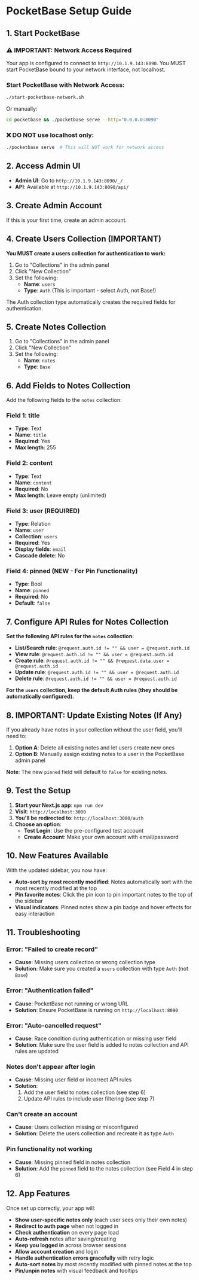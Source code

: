 # PocketBase Setup Guide

## 1. Start PocketBase

### ⚠️ IMPORTANT: Network Access Required
Your app is configured to connect to `http://10.1.9.143:8090`. You MUST start PocketBase bound to your network interface, not localhost.

### Start PocketBase with Network Access:
```bash
./start-pocketbase-network.sh
```

Or manually:
```bash
cd pocketbase && ./pocketbase serve --http="0.0.0.0:8090"
```

### ❌ DO NOT use localhost only:
```bash
./pocketbase serve  # This will NOT work for network access
```

## 2. Access Admin UI
- **Admin UI**: Go to `http://10.1.9.143:8090/_/`
- **API**: Available at `http://10.1.9.143:8090/api/`

## 3. Create Admin Account
If this is your first time, create an admin account.

## 4. Create Users Collection (IMPORTANT)
**You MUST create a users collection for authentication to work:**

1. Go to "Collections" in the admin panel
2. Click "New Collection"
3. Set the following:
   - **Name**: `users`
   - **Type**: `Auth` (This is important - select Auth, not Base!)

The Auth collection type automatically creates the required fields for authentication.

## 5. Create Notes Collection
1. Go to "Collections" in the admin panel
2. Click "New Collection"
3. Set the following:
   - **Name**: `notes`
   - **Type**: `Base`

## 6. Add Fields to Notes Collection
Add the following fields to the `notes` collection:

### Field 1: title
- **Type**: Text
- **Name**: `title`
- **Required**: Yes
- **Max length**: 255

### Field 2: content
- **Type**: Text
- **Name**: `content`
- **Required**: No
- **Max length**: Leave empty (unlimited)

### Field 3: user (REQUIRED)
- **Type**: Relation
- **Name**: `user`
- **Collection**: `users`
- **Required**: Yes
- **Display fields**: `email`
- **Cascade delete**: No

### Field 4: pinned (NEW - For Pin Functionality)
- **Type**: Bool
- **Name**: `pinned`
- **Required**: No
- **Default**: `false`

## 7. Configure API Rules for Notes Collection

**Set the following API rules for the `notes` collection:**
- **List/Search rule**: `@request.auth.id != "" && user = @request.auth.id`
- **View rule**: `@request.auth.id != "" && user = @request.auth.id`
- **Create rule**: `@request.auth.id != "" && @request.data.user = @request.auth.id`
- **Update rule**: `@request.auth.id != "" && user = @request.auth.id`
- **Delete rule**: `@request.auth.id != "" && user = @request.auth.id`

**For the `users` collection, keep the default Auth rules (they should be automatically configured).**

## 8. IMPORTANT: Update Existing Notes (If Any)
If you already have notes in your collection without the user field, you'll need to:

1. **Option A**: Delete all existing notes and let users create new ones
2. **Option B**: Manually assign existing notes to a user in the PocketBase admin panel

**Note**: The new `pinned` field will default to `false` for existing notes.

## 9. Test the Setup

1. **Start your Next.js app**: `npm run dev`
2. **Visit**: `http://localhost:3000`
3. **You'll be redirected to**: `http://localhost:3000/auth`
4. **Choose an option**:
   - **Test Login**: Use the pre-configured test account
   - **Create Account**: Make your own account with email/password

## 10. New Features Available
With the updated sidebar, you now have:
- **Auto-sort by most recently modified**: Notes automatically sort with the most recently modified at the top
- **Pin favorite notes**: Click the pin icon to pin important notes to the top of the sidebar
- **Visual indicators**: Pinned notes show a pin badge and hover effects for easy interaction

## 11. Troubleshooting

### Error: "Failed to create record" 
- **Cause**: Missing users collection or wrong collection type
- **Solution**: Make sure you created a `users` collection with type `Auth` (not `Base`)

### Error: "Authentication failed"
- **Cause**: PocketBase not running or wrong URL
- **Solution**: Ensure PocketBase is running on `http://localhost:8090`

### Error: "Auto-cancelled request"
- **Cause**: Race condition during authentication or missing user field
- **Solution**: Make sure the user field is added to notes collection and API rules are updated

### Notes don't appear after login
- **Cause**: Missing user field or incorrect API rules
- **Solution**: 
  1. Add the user field to notes collection (see step 6)
  2. Update API rules to include user filtering (see step 7)

### Can't create an account
- **Cause**: Users collection missing or misconfigured
- **Solution**: Delete the users collection and recreate it as type `Auth`

### Pin functionality not working
- **Cause**: Missing pinned field in notes collection
- **Solution**: Add the `pinned` field to the notes collection (see Field 4 in step 6)

## 12. App Features
Once set up correctly, your app will:
- **Show user-specific notes only** (each user sees only their own notes)
- **Redirect to auth page** when not logged in
- **Check authentication** on every page load
- **Auto-refresh** notes after saving/creating
- **Keep you logged in** across browser sessions
- **Allow account creation** and login
- **Handle authentication errors gracefully** with retry logic
- **Auto-sort notes** by most recently modified with pinned notes at the top
- **Pin/unpin notes** with visual feedback and tooltips 